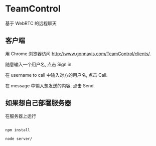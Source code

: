 # TeamControl

基于 WebRTC 的远程聊天


## 客户端

用 Chrome 浏览器访问 http://www.gonnavis.com/TeamControl/clients/.

随意输入一个用户名, 点击 Sign in.

在 username to call 中输入对方的用户名, 点击 Call.

在 message 中输入想发送的内容, 点击 Send.

## 如果想自己部署服务器

在服务器上运行

```

npm install

node server/

```
